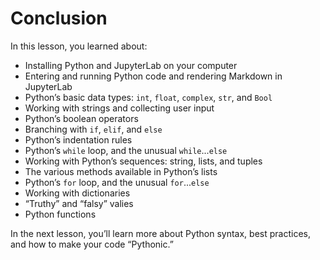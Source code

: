 # Conclusion

In this lesson, you learned about:

* Installing Python and JupyterLab on your computer
* Entering and running Python code and rendering Markdown in JupyterLab
* Python’s basic data types: `int`, `float`, `complex`, `str`, and `Bool`
* Working with strings and collecting user input
* Python’s boolean operators
* Branching with `if`, `elif`, and `else`
* Python’s indentation rules
* Python’s `while` loop, and the unusual `while`...`else`
* Working with Python’s sequences: string, lists, and tuples
* The various methods available in Python’s lists
* Python’s `for` loop, and the unusual `for`...`else`
* Working with dictionaries
* “Truthy” and “falsy” valies
* Python functions

In the next lesson, you’ll learn more about Python syntax, best practices, and how to make your code “Pythonic.” 
